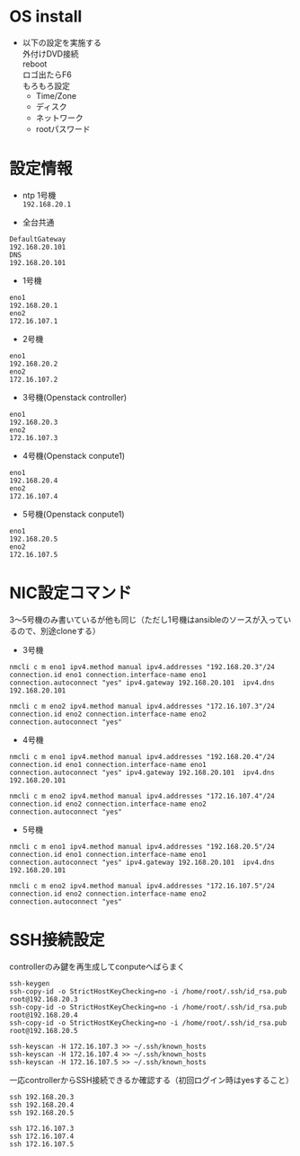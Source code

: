 # OS install
* 以下の設定を実施する  
外付けDVD接続  
reboot  
ロゴ出たらF6  
もろもろ設定  
  - Time/Zone  
  - ディスク  
  - ネットワーク  
  - rootパスワード  

# 設定情報
* ntp 1号機  
`192.168.20.1`

* 全台共通
```
DefaultGateway
192.168.20.101
DNS
192.168.20.101
```

* 1号機
```
eno1 
192.168.20.1
eno2
172.16.107.1
```

* 2号機
```
eno1 
192.168.20.2
eno2
172.16.107.2
```

* 3号機(Openstack controller)
```
eno1 
192.168.20.3
eno2
172.16.107.3
```

* 4号機(Openstack conpute1)
```
eno1 
192.168.20.4
eno2
172.16.107.4
```

* 5号機(Openstack conpute1)
```
eno1 
192.168.20.5
eno2
172.16.107.5
```


# NIC設定コマンド  
3～5号機のみ書いているが他も同じ（ただし1号機はansibleのソースが入っているので、別途cloneする）

* 3号機
```
nmcli c m eno1 ipv4.method manual ipv4.addresses "192.168.20.3"/24 connection.id eno1 connection.interface-name eno1 connection.autoconnect "yes" ipv4.gateway 192.168.20.101  ipv4.dns 192.168.20.101

nmcli c m eno2 ipv4.method manual ipv4.addresses "172.16.107.3"/24 connection.id eno2 connection.interface-name eno2 connection.autoconnect "yes"
```


* 4号機
```
nmcli c m eno1 ipv4.method manual ipv4.addresses "192.168.20.4"/24 connection.id eno1 connection.interface-name eno1 connection.autoconnect "yes" ipv4.gateway 192.168.20.101  ipv4.dns 192.168.20.101

nmcli c m eno2 ipv4.method manual ipv4.addresses "172.16.107.4"/24 connection.id eno2 connection.interface-name eno2 connection.autoconnect "yes"
```

* 5号機
```
nmcli c m eno1 ipv4.method manual ipv4.addresses "192.168.20.5"/24 connection.id eno1 connection.interface-name eno1 connection.autoconnect "yes" ipv4.gateway 192.168.20.101  ipv4.dns 192.168.20.101

nmcli c m eno2 ipv4.method manual ipv4.addresses "172.16.107.5"/24 connection.id eno2 connection.interface-name eno2 connection.autoconnect "yes"
```

# SSH接続設定
controllerのみ鍵を再生成してconputeへばらまく
```
ssh-keygen
ssh-copy-id -o StrictHostKeyChecking=no -i /home/root/.ssh/id_rsa.pub root@192.168.20.3
ssh-copy-id -o StrictHostKeyChecking=no -i /home/root/.ssh/id_rsa.pub root@192.168.20.4
ssh-copy-id -o StrictHostKeyChecking=no -i /home/root/.ssh/id_rsa.pub root@192.168.20.5

ssh-keyscan -H 172.16.107.3 >> ~/.ssh/known_hosts
ssh-keyscan -H 172.16.107.4 >> ~/.ssh/known_hosts
ssh-keyscan -H 172.16.107.5 >> ~/.ssh/known_hosts
```

一応controllerからSSH接続できるか確認する（初回ログイン時はyesすること）
```
ssh 192.168.20.3
ssh 192.168.20.4
ssh 192.168.20.5

ssh 172.16.107.3
ssh 172.16.107.4
ssh 172.16.107.5
```


